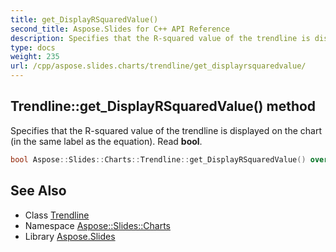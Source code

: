 ```yaml
---
title: get_DisplayRSquaredValue()
second_title: Aspose.Slides for C++ API Reference
description: Specifies that the R-squared value of the trendline is displayed on the chart (in the same label as the equation). Read bool.
type: docs
weight: 235
url: /cpp/aspose.slides.charts/trendline/get_displayrsquaredvalue/
---
```

## Trendline::get_DisplayRSquaredValue() method


Specifies that the R-squared value of the trendline is displayed on the chart (in the same label as the equation). Read **bool**.

```cpp
bool Aspose::Slides::Charts::Trendline::get_DisplayRSquaredValue() override
```

## See Also

* Class [Trendline](./)
* Namespace [Aspose::Slides::Charts](../)
* Library [Aspose.Slides](../../)